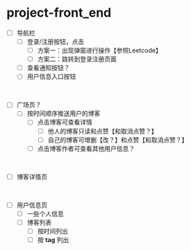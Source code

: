 # project-front_end

- [ ] 导航栏
  - [ ] 登录/注册按钮，点击
    - [ ] 方案一：出现弹窗进行操作【参照Leetcode】
    - [ ] 方案二：跳转到登录注册页面
  - [ ] 查看通知按钮？
  - [ ] 用户信息入口按钮
<br/>

- [ ] 广场页？
  - [ ] 按时间顺序推送用户的博客
    - [ ] 点击博客可查看详情
      - [ ] 他人的博客只读和点赞【和取消点赞？】
      - [ ] 自己的博客可增删【改？】和点赞【和取消点赞？】
    - [ ] 点击博客作者可查看其他用户信息？
<br/>

- [ ] 博客详情页
<br/>

- [ ] 用户信息页
  - [ ] 一些个人信息
  - [ ] 博客列表
    - [ ] 按时间列出
    - [ ] 按 **tag** 列出
